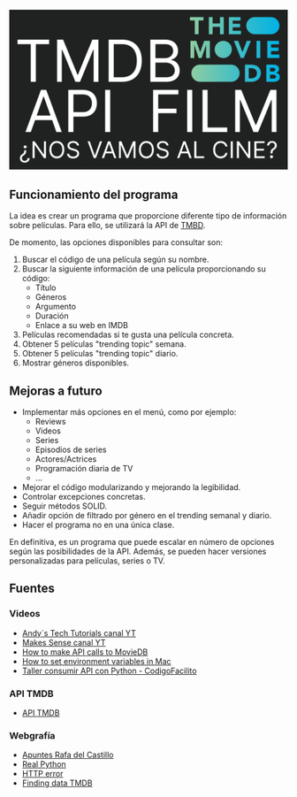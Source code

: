  ![LOGO](./header.jpg)

## Funcionamiento del programa
La idea es crear un programa que proporcione diferente tipo de información sobre películas. Para ello, se utilizará la API de [TMBD](https://www.themoviedb.org/documentation/api).

De momento, las opciones disponibles para consultar son:  
1. Buscar el código de una película según su nombre.
2. Buscar la siguiente información de una película proporcionando su código:
   - Título
   - Géneros
   - Argumento
   - Duración
   - Enlace a su web en IMDB
3. Películas recomendadas si te gusta una película concreta.
4. Obtener 5 películas "trending topic" semana.
5. Obtener 5 películas "trending topic" diario.
6. Mostrar géneros disponibles. 

## Mejoras a futuro  
- Implementar más opciones en el menú, como por ejemplo:
  - Reviews
  - Videos
  - Series
  - Episodios de series
  - Actores/Actrices
  - Programación diaria de TV
  - ...
- Mejorar el código modularizando y mejorando la legibilidad.
- Controlar excepciones concretas.
- Seguir métodos SOLID.
- Añadir opción de filtrado por género en el trending semanal y diario.
- Hacer el programa no en una única clase.

 En definitiva, es un programa que puede escalar en número de opciones según las posibilidades de la API. Además, se pueden hacer versiones personalizadas para películas, series o TV.


 ## Fuentes

 ### Videos
- [Andy´s Tech Tutorials canal YT](https://www.youtube.com/watch?v=FlFyrOEz2S4&t=151s&ab_channel=Andy%27sTechTutorials)
- [Makes Sense canal YT](https://www.youtube.com/watch?v=vlenVDbJKsA&ab_channel=makessense)
- [How to make API calls to MovieDB](https://www.youtube.com/watch?v=WSvRFYPQyko&t=1057s&ab_channel=makessense)
- [How to set environment variables in Mac](https://www.youtube.com/watch?v=-cASjkF94dc&ab_channel=MacOSXTutorialsandAppreviewsfromHowTech)
- [Taller consumir API con Python - CodigoFacilito](https://www.youtube.com/watch?v=12NPmrdoKKs&t=4s&ab_channel=codigofacilito)

### API TMDB
 - [API TMDB](https://developer.themoviedb.org/reference/intro/getting-started)


### Webgrafía
 - [Apuntes Rafa del Castillo](https://github.com/rdelcastillo/DAW-Python/blob/master/notebooks/5.1%20Rest%20Api%20en%20Python.ipynb)
 - [Real Python](https://realpython.com/api-integration-in-python/)
 - [HTTP error](https://developer.mozilla.org/en-US/docs/Web/HTTP/Status#client_error_responses)
 - [Finding data TMDB](https://developer.themoviedb.org/docs/finding-data)
